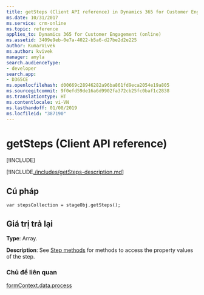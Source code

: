 ```yaml
---
title: getSteps (Client API reference) in Dynamics 365 for Customer Engagement| MicrosoftDocs
ms.date: 10/31/2017
ms.service: crm-online
ms.topic: reference
applies_to: Dynamics 365 for Customer Engagement (online)
ms.assetid: 3409e9eb-0e7a-4022-b5a6-d27be2d2e225
author: KumarVivek
ms.author: kvivek
manager: amyla
search.audienceType:
- developer
search.app:
- D365CE
ms.openlocfilehash: d00669c28946282a96ba861fd9eca2054e19a805
ms.sourcegitcommit: 9f0efd59de16a6d9902fa372cb25fc0baf1c2838
ms.translationtype: HT
ms.contentlocale: vi-VN
ms.lasthandoff: 01/08/2019
ms.locfileid: "387190"
---
```

# <a name="getsteps-client-api-reference"></a>getSteps (Client API reference)

[!INCLUDE[](../../../../../includes/cc_applies_to_update_9_0_0.md)]

[!INCLUDE[./includes/getSteps-description.md](./includes/getSteps-description.md)]

## <a name="syntax"></a>Cú pháp

`var stepsCollection = stageObj.getSteps();`

## <a name="return-value"></a>Giá trị trả lại

**Type**: Array. 

**Description**: See [Step methods](../../formContext-data-process.md#step-methods) for methods to access the property values of the step.

### <a name="related-topics"></a>Chủ đề liên quan
 
[formContext.data.process](../../formContext-data-process.md)

